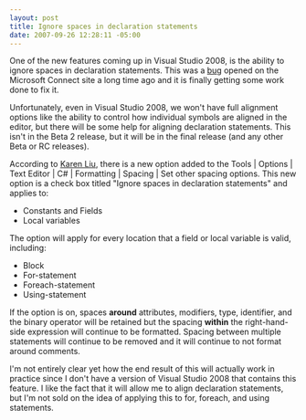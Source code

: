 ```yaml
---
layout: post
title: Ignore spaces in declaration statements
date: 2007-09-26 12:28:11 -05:00
---
```


One of the new features coming up in Visual Studio 2008, is the ability to ignore spaces in declaration statements. This was a [bug](http://connect.microsoft.com/VisualStudio/feedback/ViewFeedback.aspx?FeedbackID=93488) opened on the Microsoft Connect site a long time ago and it is finally getting some work done to fix it.

Unfortunately, even in Visual Studio 2008, we won't have full alignment options like the ability to control how individual symbols are aligned in the editor, but there will be some help for aligning declaration statements. This isn't in the Beta 2 release, but it will be in the final release (and any other Beta or RC releases).

According to [Karen Liu](http://blogs.msdn.com/karenliu/archive/2007/09/24/auto-formatting-removes-tabs.aspx?CommentPosted=true#commentmessage), there is a new option added to the Tools | Options | Text Editor | C# | Formatting | Spacing | Set other spacing options. This new option is a check box titled "Ignore spaces in declaration statements" and applies to:

*   Constants and Fields  
*   Local variables  

The option will apply for every location that a field or local variable is valid, including:  

*   Block  
*   For-statement  
*   Foreach-statement  
*   Using-statement  

If the option is on, spaces **around** attributes, modifiers, type, identifier, and the binary operator will be retained but the spacing **within** the right-hand-side expression will continue to be formatted. Spacing between multiple statements will continue to be removed and it will continue to not format around comments. 

I'm not entirely clear yet how the end result of this will actually work in practice since I don't have a version of Visual Studio 2008 that contains this feature. I like the fact that it will allow me to align declaration statements, but I'm not sold on the idea of applying this to for, foreach, and using statements.
